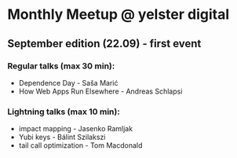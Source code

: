 # Monthly Meetup @ yelster digital

## September edition (22.09) - first event

### Regular talks (max 30 min):
* Dependence Day - Saša Marić
* How Web Apps Run Elsewhere - Andreas Schlapsi

### Lightning talks (max 10 min):
* impact mapping - Jasenko Ramljak
* Yubi keys - Bálint Szilakszi
* tail call optimization - Tom Macdonald
